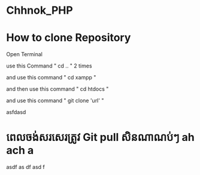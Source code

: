 # Chhnok_PHP

# How to clone Repository 

Open Terminal 

use this Command " cd .. " 2 times

and use this command " cd xampp "

and then use this command " cd htdocs "

and use this command " git clone 'url' "



asfdasd
# ពេលចង់សរសេរត្រូវ Git pull សិនណា​ណប់ៗ ah ach a
asdf
as
df
asd
f